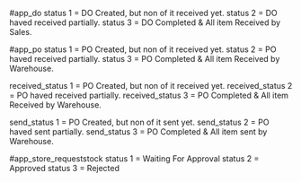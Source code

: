 
#app_do
status 1 = DO Created, but non of it received yet.
status 2 = DO haved received partially.
status 3 = DO Completed & All item Received by Sales.

#app_po
status 1 = PO Created, but non of it received yet.
status 2 = PO haved received partially.
status 3 = PO Completed & All item Received by Warehouse.

received_status 1 = PO Created, but non of it received yet.
received_status 2 = PO haved received partially.
received_status 3 = PO Completed & All item Received by Warehouse.

send_status 1 = PO Created, but non of it sent yet.
send_status 2 = PO haved sent partially.
send_status 3 = PO Completed & All item sent by Warehouse.

#app_store_requeststock
status 1 = Waiting For Approval
status 2 = Approved
status 3 = Rejected